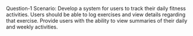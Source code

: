 Question-1 
Scenario: Develop a system for users to track their daily fitness activities. 
Users should be able to log exercises and view details regarding that exercise. 
Provide users with the ability to view summaries of their daily and weekly activities.
